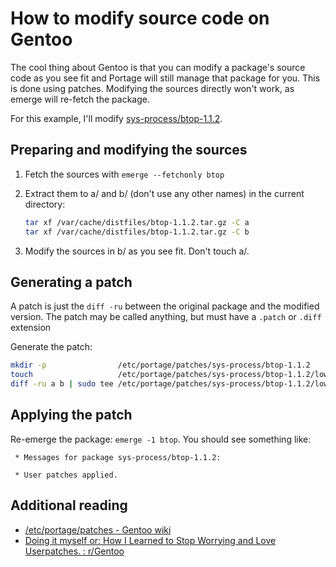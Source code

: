 # How to modify source code on Gentoo

The cool thing about Gentoo is that you can modify a package's source code as
you see fit and Portage will still manage that package for you. This is done
using patches. Modifying the sources directly won't work, as emerge will
re-fetch the package.

For this example, I'll modify
[sys-process/btop-1.1.2](https://github.com/gentoo-mirror/gentoo-zh/tree/master/sys-process/btop).

## Preparing and modifying the sources

1. Fetch the sources with `emerge --fetchonly btop`
2. Extract them to a/ and b/ (don't use any other names) in the current
   directory:

   ```bash
   tar xf /var/cache/distfiles/btop-1.1.2.tar.gz -C a
   tar xf /var/cache/distfiles/btop-1.1.2.tar.gz -C b
   ```
   
3. Modify the sources in b/ as you see fit. Don't touch a/.

## Generating a patch

A patch is just the `diff -ru` between the original package and the modified
version. The patch may be called anything, but must have a `.patch` or `.diff`
extension

Generate the patch:

```bash
mkdir -p                /etc/portage/patches/sys-process/btop-1.1.2
touch                   /etc/portage/patches/sys-process/btop-1.1.2/lowerdelay.patch
diff -ru a b | sudo tee /etc/portage/patches/sys-process/btop-1.1.2/lowerdelay.patch >/dev/null
```

## Applying the patch

Re-emerge the package: `emerge -1 btop`. You should see something like:

```
 * Messages for package sys-process/btop-1.1.2:

 * User patches applied.
```

## Additional reading

- [/etc/portage/patches - Gentoo wiki](https://wiki.gentoo.org/wiki//etc/portage/patches)
- [Doing it myself or: How I Learned to Stop Worrying and Love Userpatches. : r/Gentoo](https://www.reddit.com/r/Gentoo/comments/rggsiy/doing_it_myself_or_how_i_learned_to_stop_worrying/)
